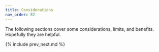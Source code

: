 ```yaml
---
title: Considerations
nav_order: 82
---
```


The following sections cover some considerations, limits, and benefits. Hopefully they are helpful.

{% include prev_next.md %}